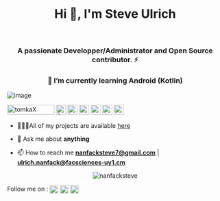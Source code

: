 
<!--
**tomkaX/tomkaX** is a ✨ _special_ ✨ repository because its `README.md` (this file) appears on your GitHub profile.

Here are some ideas to get you started:

- 🔭 I’m currently working on ...
- 🌱 I’m currently learning ...
- 👯 I’m looking to collaborate on ...
- 🤔 I’m looking for help with ...
- 💬 Ask me about ...
- 📫 How to reach me: ...
- 😄 Pronouns: ...
- ⚡ Fun fact: ...
-->


<h1 align="center">Hi 👋, I'm Steve Ulrich </h1><br/>
<h3 align="center">A passionate Developper/Administrator and Open Source contributor. ⚡</h3>
<h3 align="center">🌱 I’m currently learning Android (Kotlin) </h3>
 
   ![image](https://images.squarespace-cdn.com/content/v1/5e4d7de0d74fc34b2460cac6/1582170204144-CMMUVF14OKZ7YELCOSUF/ke17ZwdGBToddI8pDm48kPoswlzjSVMM-SxOp7CV59BZw-zPPgdn4jUwVcJE1ZvWQUxwkmyExglNqGp0IvTJZamWLI2zvYWH8K3-s_4yszcp2ryTI0HqTOaaUohrI8PI6FXy8c9PWtBlqAVlUS5izpdcIXDZqDYvprRqZ29Pw0o/DEVOPS+GIF.gif)
  
<p align="left"> 
  <img src="https://komarev.com/ghpvc/?username=tomkax" alt="tomkaX" width="110" height="23" />
  <!--<img src="https://img.icons8.com/color/48/000000/git.png" alt="git" width="23" height="23"/>  -->
  <img src="https://img.icons8.com/color/2x/linux.png" alt="GNU/Linux" width="23" height="23"/>
  <img src="https://img.icons8.com/color/48/000000/java-coffee-cup-logo.png" alt="java" width="23" height="23"/>
  <img src="https://img.icons8.com/material-rounded/2x/26e07f/android-os.png" alt="android" width="23" height="23"/>
  <img src="https://img.icons8.com/color/48/000000/python.png" alt="python" width="23" height="23"/>
  <img src="https://img.icons8.com/ios-filled/2x/4a90e2/docker.png" alt="docker" width="23" height="23"/>
  <img src="https://img.icons8.com/color/2x/4a90e2/old-vmware-logo.png" alt="vmware workstation" width="23" height="23"/>
</p>

- 👨🏽‍💻All of my projects are available  [here](https://github.com/NanfackSteve?tab=repositories)

- 💬 Ask me about **anything**

- 📫 How to reach me **nanfacksteve7@gmail.com** | **ulrich.nanfack@facsciences-uy1.cm**



<p align="center"> 
  <img src="https://github-readme-stats.vercel.app/api?username=nanfacksteve&show_icons=true" alt="nanfacksteve" />
  <!--<img  align="right" src="https://github.com/NanfackSteve/NanfackSteve/blob/master/gifs/3aM.gif" width="230"> -->
</p>
 
<!-- Don't forget to fork this repo and say thanks to **tomkaX/tomkaX** it  appears on your GitHub profile. -->

<p align="left">

Follow me on : <a href="https://www.linkedin.com/in/steve-nanfack-048a30207/" target="blank"><img align="center" src="https://cdn.jsdelivr.net/npm/simple-icons@3.0.1/icons/linkedin.svg" alt="https://www.linkedin.com/in/steve-nanfack-048a30207/" height="20" width="20" /></a>
  <a href="https://www.facebook.com/nanfack.steve7/" target="blank"><img align="center" src="https://cdn.jsdelivr.net/npm/simple-icons@3.0.1/icons/facebook.svg" alt="https://www.facebook.com/stevebhhj/" height="20" width="20" /></a>
  <a href="https://twitter.com/nanfack_steve_" target="blank"><img align="center" src="https://cdn.jsdelivr.net/npm/simple-icons@3.0.1/icons/twitter.svg" alt="https://twitter.com/nanfack_steve_" height="20" width="20" /></a>

</p>


